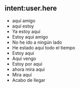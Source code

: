 ## intent:user.here
- aquí amigo
- aquí estoy
- Ya estoy aquí
- Estoy aquí amigo
- No he ido a ningún lado
- He estado aquí todo el tiempo
- Estoy aquí
- Aquí vengo
- Estoy por aquí
- ahora mira aqui
- Mira aquí
- Acabo de llegar
